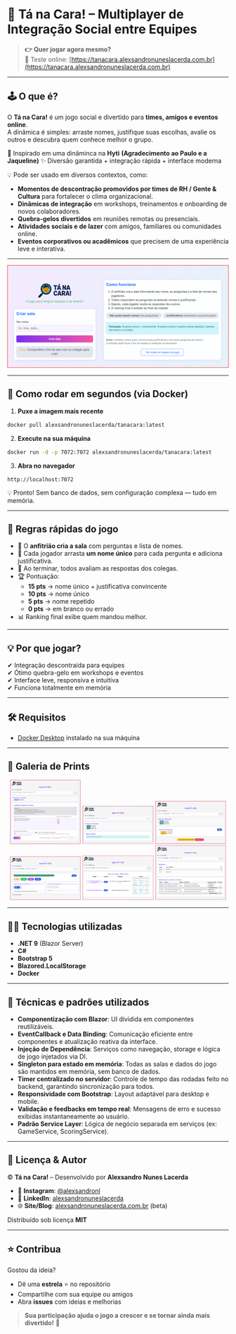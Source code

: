 # 🎉 Tá na Cara! – Multiplayer de Integração Social entre Equipes

> **👉 Quer jogar agora mesmo?**  
> 🔗 Teste online: [https://tanacara.alexsandronuneslacerda.com.br](https://tanacara.alexsandronuneslacerda.com.br)

---

## 🕹️ O que é?
O **Tá na Cara!** é um jogo social e divertido para **times, amigos e eventos online**.  
A dinâmica é simples: arraste nomes, justifique suas escolhas, avalie os outros e descubra quem conhece melhor o grupo.  

💫 Inspirado em uma dinâminca na **Hyti** **(Agradecimento ao Paulo e a Jaqueline)**
✨ Diversão garantida + integração rápida + interface moderna

💡 Pode ser usado em diversos contextos, como:  
- **Momentos de descontração promovidos por times de RH / Gente & Cultura** para fortalecer o clima organizacional.  
- **Dinâmicas de integração** em workshops, treinamentos e onboarding de novos colaboradores.  
- **Quebra-gelos divertidos** em reuniões remotas ou presenciais.  
- **Atividades sociais e de lazer** com amigos, familiares ou comunidades online.  
- **Eventos corporativos ou acadêmicos** que precisem de uma experiência leve e interativa.  

---

![screenshot](./tanacara01.png)

---

## 🚀 Como rodar em segundos (via Docker)

1. **Puxe a imagem mais recente**
```sh
docker pull alexsandronuneslacerda/tanacara:latest
```

2. **Execute na sua máquina**
```sh
docker run -d -p 7072:7072 alexsandronuneslacerda/tanacara:latest
```

3. **Abra no navegador**
```
http://localhost:7072
```

💡 Pronto! Sem banco de dados, sem configuração complexa — tudo em memória.

---

## 📖 Regras rápidas do jogo

- 👤 O **anfitrião cria a sala** com perguntas e lista de nomes.  
- 🎯 Cada jogador arrasta **um nome único** para cada pergunta e adiciona justificativa.  
- 🔄 Ao terminar, todos avaliam as respostas dos colegas.  
- 🏆 Pontuação:  
  - **15 pts** → nome único + justificativa convincente  
  - **10 pts** → nome único  
  - **5 pts** → nome repetido  
  - **0 pts** → em branco ou errado  
- 📊 Ranking final exibe quem mandou melhor.  

---

## 💡 Por que jogar?

✔ Integração descontraída para equipes  
✔ Ótimo quebra-gelo em workshops e eventos  
✔ Interface leve, responsiva e intuitiva  
✔ Funciona totalmente em memória  

---

## 🛠️ Requisitos

- [Docker Desktop](https://www.docker.com/products/docker-desktop/) instalado na sua máquina

---

## 📸 Galeria de Prints

<div align="center">
  <img src="./tanacara02.png" width="32%" />
  <img src="./tanacara03.png" width="32%" />
  <img src="./tanacara04.png" width="32%" /><br/>
  <img src="./tanacara05.png" width="32%" />
  <img src="./tanacara06.png" width="32%" />
  <img src="./tanacara07.png" width="32%" />
</div>

---

## 🧑‍💻 Tecnologias utilizadas

- **.NET 9** (Blazor Server)
- **C#**
- **Bootstrap 5**
- **Blazored.LocalStorage**
- **Docker**

---

## 🧩 Técnicas e padrões utilizados

- **Componentização com Blazor**: UI dividida em componentes reutilizáveis.
- **EventCallback e Data Binding**: Comunicação eficiente entre componentes e atualização reativa da interface.
- **Injeção de Dependência**: Serviços como navegação, storage e lógica de jogo injetados via DI.
- **Singleton para estado em memória**: Todas as salas e dados do jogo são mantidos em memória, sem banco de dados.
- **Timer centralizado no servidor**: Controle de tempo das rodadas feito no backend, garantindo sincronização para todos.
- **Responsividade com Bootstrap**: Layout adaptável para desktop e mobile.
- **Validação e feedbacks em tempo real**: Mensagens de erro e sucesso exibidas instantaneamente ao usuário.
- **Padrão Service Layer**: Lógica de negócio separada em serviços (ex: GameService, ScoringService).

---

## 📜 Licença & Autor

© **Tá na Cara!** – Desenvolvido por **Alexsandro Nunes Lacerda**  
- 📸 **Instagram**: [@alexsandronl](https://instagram.com/alexsandronl)  
- 💼 **LinkedIn**: [alexsandronuneslacerda](https://www.linkedin.com/in/alexsandronuneslacerda)  
- 🌐 **Site/Blog**: [alexsandronuneslacerda.com.br](https://www.alexsandronuneslacerda.com.br) (beta)

Distribuído sob licença **MIT**

---

## ⭐ Contribua

Gostou da ideia?  
- Dê uma **estrela** ⭐ no repositório  
- Compartilhe com sua equipe ou amigos  
- Abra **issues** com ideias e melhorias  

> **Sua participação ajuda o jogo a crescer e se tornar ainda mais divertido!** 🎉

